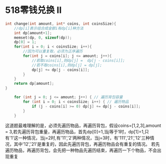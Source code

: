 # 518零钱兑换 II
```c
int change(int amount, int* coins, int coinsSize){
    //dp[i]表示组合成金额i有dp[i]种方法
    int dp[amount+1];
    memset(dp, 0, sizeof(dp));
    dp[0] = 1;
    for(int i = 0; i < coinsSize; i++){
        //因为可以重复取，必须为正序遍历
        for(int j = coins[i]; j <= amount; j++){
            //若取coins[i],则dp[j] =  dp[j - coins[i]];
            //若不取coins[i],则dp[j] = dp[j];
            dp[j] += dp[j - coins[i]];
        }
    }
    return dp[amount];
}
```
```c
    for (int j = 0; j <= amount; j++) { // 遍历背包容量
        for (int i = 0; i < coinsSize; i++) { // 遍历物品
            if (j - coins[i] >= 0) dp[j] += dp[j - coins[i]];
        }
    }
```
这道题最难理解的是，必须先遍历物品，再遍历背包，假设coins=[1,2,3],amount = 3,若先遍历背包重量，再遍历物品，首先dp[0]=1,当j等于1时，dp[1]=1,只有'1'这一种情况，当j=2时,有'11','2'两种情况，当j=3时，有'111','21','12'三种情况，其中'12','21'是重复的，因此先遍历背包，再遍历物品会有重复的情况。
若先遍历物品，再遍历背包，会先把一种物品先遍历结束，再遍历一下个物品，不会出现重复